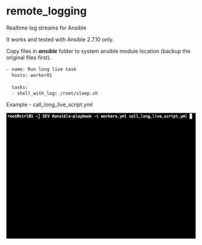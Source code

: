 # remote_logging
Realtime log streams for Ansible

It works and tested with Ansible 2.7.10 only.

Copy files in _**ansible**_ folder to system ansible module location (backup the original files first).

```
- name: Run long live task
  hosts: worker01

  tasks:
  - shell_with_log: /root/sleep.sh
```
Example - call_long_live_script.yml

![](res/sleeper.gif)


